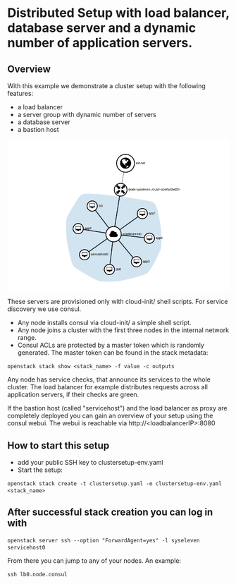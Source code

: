 # Distributed Setup with load balancer, database server and a dynamic number of application servers.

## Overview

With this example we demonstrate a cluster setup with the following features:

- a load balancer
- a server group with dynamic number of servers
- a database server
- a bastion host

![Setup overview](img/setup_overview.png)

These servers are provisioned only with cloud-init/ shell scripts. For service discovery we use consul.

- Any node installs consul via cloud-init/ a simple shell script.
- Any node joins a cluster with the first three nodes in the internal network range.
- Consul ACLs are protected by a master token which is randomly generated.
The master token can be found in the stack metadata:

```
openstack stack show <stack_name> -f value -c outputs
```

Any node has service checks, that announce its services to the whole cluster.
The load balancer for example distributes requests across all application servers, if their checks are green.

If the bastion host (called "servicehost") and the load balancer as proxy are completely deployed you can gain an overview of your setup using the consul webui. The webui is reachable via http://\<loadbalancerIP\>:8080

## How to start this setup

* add your public SSH key to clustersetup-env.yaml
* Start the setup:

```
openstack stack create -t clustersetup.yaml -e clustersetup-env.yaml <stack_name>
```

## After successful stack creation you can log in with
```
openstack server ssh --option "ForwardAgent=yes" -l syseleven servicehost0
```

From there you can jump to any of your nodes. An example:
```
ssh lb0.node.consul
```
